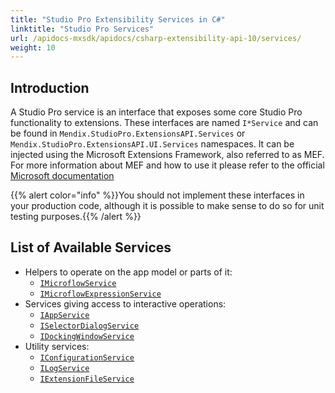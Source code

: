 ```yaml
---
title: "Studio Pro Extensibility Services in C#"
linktitle: "Studio Pro Services"
url: /apidocs-mxsdk/apidocs/csharp-extensibility-api-10/services/
weight: 10
---
```


## Introduction

A Studio Pro service is an interface that exposes some core Studio Pro functionality to extensions. These interfaces are named `I*Service` and can be found in `Mendix.StudioPro.ExtensionsAPI.Services` or `Mendix.StudioPro.ExtensionsAPI.UI.Services` namespaces. It can be injected using the Microsoft Extensions Framework, also referred to as MEF. For more information about MEF and how to use it please refer to the official [Microsoft documentation](https://learn.microsoft.com/en-us/dotnet/framework/mef/)

{{% alert color="info" %}}You should not implement these interfaces in your production code, although it is possible to make sense to do so for unit testing purposes.{{% /alert %}}

## List of Available Services

* Helpers to operate on the app model or parts of it:
    * [`IMicroflowService`](https://github.com/mendix/ExtensionAPI-Samples/blob/main/API%20Reference/Mendix.StudioPro.ExtensionsAPI.Services/IMicroflowService.md)
    * [`IMicroflowExpressionService`](https://github.com/mendix/ExtensionAPI-Samples/blob/main/API%20Reference/Mendix.StudioPro.ExtensionsAPI.Services/IMicroflowExpressionService.md)
* Services giving access to interactive operations:
    * [`IAppService`](https://github.com/mendix/ExtensionAPI-Samples/blob/main/API%20Reference/Mendix.StudioPro.ExtensionsAPI.UI.Services/IAppService.md)
    * [`ISelectorDialogService`](https://github.com/mendix/ExtensionAPI-Samples/blob/main/API%20Reference/Mendix.StudioPro.ExtensionsAPI.UI.Services/ISelectorDialogService.md)
    * [`IDockingWindowService`](https://github.com/mendix/ExtensionAPI-Samples/blob/main/API%20Reference/Mendix.StudioPro.ExtensionsAPI.UI.Services/IDockingWindowService.md)
* Utility services:
    * [`IConfigurationService`](https://github.com/mendix/ExtensionAPI-Samples/blob/main/API%20Reference/Mendix.StudioPro.ExtensionsAPI.Services/IConfigurationService.md)
    * [`ILogService`](https://github.com/mendix/ExtensionAPI-Samples/blob/main/API%20Reference/Mendix.StudioPro.ExtensionsAPI.Services/ILogService.md)
    * [`IExtensionFileService`](https://github.com/mendix/ExtensionAPI-Samples/blob/main/API%20Reference/Mendix.StudioPro.ExtensionsAPI.Services/IExtensionFileService.md)
